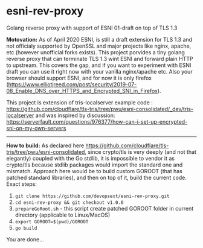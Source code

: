# esni-rev-proxy
Golang reverse proxy with support of ESNI 01-draft on top of TLS 1.3

__Motovation:__ As of April 2020 ESNI, is still a draft extension for TLS 1.3 and not officialy supported by OpenSSL and major projects like nginx, apache, etc (however unofficial forks exists). This project porvides a tiny golang reverse proxy that can terminate TLS 1.3 wint ESNI and forward plain HTTP to upstream. This covers the gap, and if you want to experiment with ESNI draft you can use it right now with your vanilla nginx/apache etc. Also your browser should support ESNI, and for now it is only firefox (https://www.elliotjreed.com/post/security/2019-07-08_Enable_DNS_over_HTTPS_and_Encrypted_SNI_in_Firefox). 

This project is extension of tris-localserver example code : https://github.com/cloudflare/tls-tris/tree/pwu/esni-consolidated/_dev/tris-localserver and was inspired by discussion: https://serverfault.com/questions/976377/how-can-i-set-up-encrypted-sni-on-my-own-servers

---
__How to build:__
As declared here https://github.com/cloudflare/tls-tris/tree/pwu/esni-consolidated, since crypto/tls is very deeply (and not that elegantly) coupled with the Go stdlib, it is impossible to vendor it as crypto/tls because stdlib packages would import the standard one and mismatch. 
Approach here would be to build custom GOROOT (that has patched standard libraries), and then on top of it, build the current code.
Exact steps:
1. `git clone https://github.com/devopsext/esni-rev-proxy.git`
2. `cd esni-rev-proxy && git checkout v1.0.0` 
3. `prepareGoRoot.sh` - this script create patched GOROOT folder in current directory (applicable to Linux/MacOS)
4. `export GOROOT=$(pwd)/GOROOT`
5. `go build`

You are done...
